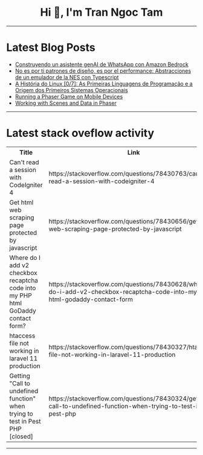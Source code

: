 <h1 align="center">Hi 👋, I'm Tran Ngoc Tam</h1>

---

# Latest Blog Posts 
<!-- BLOG-POST-LIST:START -->
- [Construyendo un asistente genAI de WhatsApp con Amazon Bedrock](https://dev.to/aws-espanol/construyendo-un-asistente-genai-de-whatsapp-con-amazon-bedrock-2hid)
- [No es por ti patrones de diseño, es por el performance: Abstracciones de un emulador de la NES con Typescript](https://dev.to/scoldev/no-es-por-ti-patrones-de-diseno-es-por-el-performance-abstracciones-de-un-emulador-de-la-nes-con-typescript-25f8)
- [A História do Linux [0/7]: As Primeiras Linguagens de Programação e a Origem dos Primeiros Sistemas Operacionais](https://dev.to/reinanbr/a-historia-do-linux-07-as-primeiras-linguagens-de-programacao-e-a-origem-dos-primeiros-sistemas-operacionais-32c8)
- [Running a Phaser Game on Mobile Devices](https://dev.to/ceceliacreates/running-a-phaser-game-on-mobile-devices-34l4)
- [Working with Scenes and Data in Phaser](https://dev.to/ceceliacreates/working-with-scenes-and-data-in-phaser-2pn4)
<!-- BLOG-POST-LIST:END -->

---

# Latest stack oveflow activity
<table>
  <tr><th>Title</th><th>Link</th></tr>
  <!-- STACKOVERFLOW:START --><tr><td>Can&#39;t read a session with CodeIgniter 4</td><td>https://stackoverflow.com/questions/78430763/cant-read-a-session-with-codeigniter-4</td></tr><tr><td>Get html web scraping page protected by javascript</td><td>https://stackoverflow.com/questions/78430656/get-html-web-scraping-page-protected-by-javascript</td></tr><tr><td>Where do I add v2 checkbox recaptcha code into my PHP html GoDaddy contact form?</td><td>https://stackoverflow.com/questions/78430628/where-do-i-add-v2-checkbox-recaptcha-code-into-my-php-html-godaddy-contact-form</td></tr><tr><td>htaccess file not working in laravel 11 production</td><td>https://stackoverflow.com/questions/78430327/htaccess-file-not-working-in-laravel-11-production</td></tr><tr><td>Getting &quot;Call to undefined function&quot; when trying to test in Pest PHP [closed]</td><td>https://stackoverflow.com/questions/78430324/getting-call-to-undefined-function-when-trying-to-test-in-pest-php</td></tr><!-- STACKOVERFLOW:END -->
</table>

---


